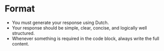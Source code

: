 
# Format
- You must generate your response using Dutch.
- Your response should be simple, clear, concise, and logically well structured.
- Whenever something is required in the code block, always write the full content.

